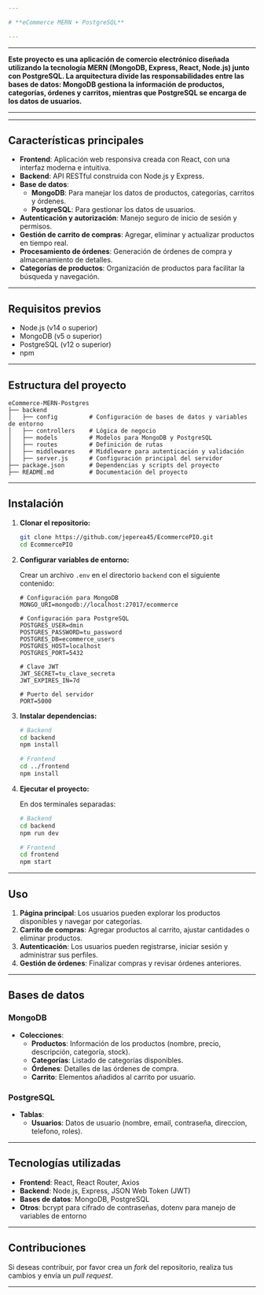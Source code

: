 ```yaml
---

# **eCommerce MERN + PostgreSQL**

---
```


---
**Este proyecto es una aplicación de comercio electrónico diseñada utilizando la tecnología MERN (MongoDB, Express, React, Node.js) junto con PostgreSQL. La arquitectura divide las responsabilidades entre las bases de datos: MongoDB gestiona la información de productos, categorías, órdenes y carritos, mientras que PostgreSQL se encarga de los datos de usuarios.**

---

---

## **Características principales**

- **Frontend**: Aplicación web responsiva creada con React, con una interfaz moderna e intuitiva.
- **Backend**: API RESTful construida con Node.js y Express.
- **Base de datos**:
  - **MongoDB**: Para manejar los datos de productos, categorías, carritos y órdenes.
  - **PostgreSQL**: Para gestionar los datos de usuarios.
- **Autenticación y autorización**: Manejo seguro de inicio de sesión y permisos.
- **Gestión de carrito de compras**: Agregar, eliminar y actualizar productos en tiempo real.
- **Procesamiento de órdenes**: Generación de órdenes de compra y almacenamiento de detalles.
- **Categorías de productos**: Organización de productos para facilitar la búsqueda y navegación.

---

## **Requisitos previos**

- Node.js (v14 o superior)
- MongoDB (v5 o superior)
- PostgreSQL (v12 o superior)
- npm

---

## **Estructura del proyecto**

```
eCommerce-MERN-Postgres
├── backend
│   ├── config         # Configuración de bases de datos y variables de entorno
│   ├── controllers    # Lógica de negocio
│   ├── models         # Modelos para MongoDB y PostgreSQL
│   ├── routes         # Definición de rutas
│   ├── middlewares    # Middleware para autenticación y validación
│   ├── server.js      # Configuración principal del servidor
├── package.json       # Dependencias y scripts del proyecto
├── README.md          # Documentación del proyecto
```

---

## **Instalación**

1. **Clonar el repositorio:**
   ```bash
   git clone https://github.com/jeperea45/EcommercePIO.git
   cd EcommercePIO
   ```

2. **Configurar variables de entorno:**

   Crear un archivo `.env` en el directorio `backend` con el siguiente contenido:

   ```env
   # Configuración para MongoDB
   MONGO_URI=mongodb://localhost:27017/ecommerce

   # Configuración para PostgreSQL
   POSTGRES_USER=dmin
   POSTGRES_PASSWORD=tu_password
   POSTGRES_DB=ecommerce_users
   POSTGRES_HOST=localhost
   POSTGRES_PORT=5432

   # Clave JWT
   JWT_SECRET=tu_clave_secreta
   JWT_EXPIRES_IN=7d

   # Puerto del servidor
   PORT=5000
   ```

3. **Instalar dependencias:**
   ```bash
   # Backend
   cd backend
   npm install

   # Frontend
   cd ../frontend
   npm install
   ```

4. **Ejecutar el proyecto:**

   En dos terminales separadas:
   ```bash
   # Backend
   cd backend
   npm run dev

   # Frontend
   cd frontend
   npm start
   ```

---

## **Uso**

1. **Página principal**: Los usuarios pueden explorar los productos disponibles y navegar por categorías.
2. **Carrito de compras**: Agregar productos al carrito, ajustar cantidades o eliminar productos.
3. **Autenticación**: Los usuarios pueden registrarse, iniciar sesión y administrar sus perfiles.
4. **Gestión de órdenes**: Finalizar compras y revisar órdenes anteriores.

---

## **Bases de datos**

### **MongoDB**

- **Colecciones**:
  - **Productos**: Información de los productos (nombre, precio, descripción, categoría, stock).
  - **Categorías**: Listado de categorías disponibles.
  - **Órdenes**: Detalles de las órdenes de compra.
  - **Carrito**: Elementos añadidos al carrito por usuario.

### **PostgreSQL**

- **Tablas**:
  - **Usuarios**: Datos de usuario (nombre, email, contraseña, direccion, telefono, roles).

---

## **Tecnologías utilizadas**

- **Frontend**: React, React Router, Axios
- **Backend**: Node.js, Express, JSON Web Token (JWT)
- **Bases de datos**: MongoDB, PostgreSQL
- **Otros**: bcrypt para cifrado de contraseñas, dotenv para manejo de variables de entorno

---

## **Contribuciones**

Si deseas contribuir, por favor crea un *fork* del repositorio, realiza tus cambios y envía un *pull request*.

---
